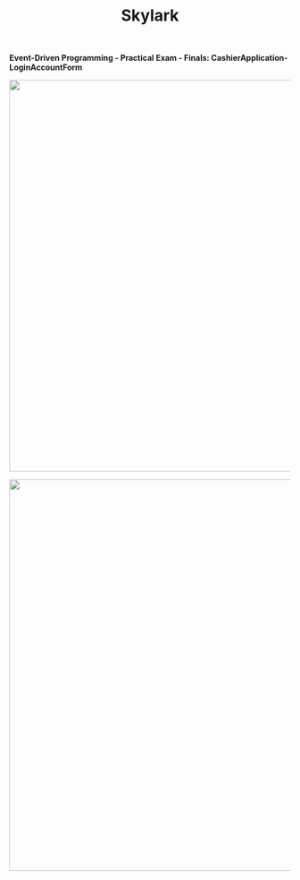 <h1 align="center"> Skylark </h1> <br>

**Event-Driven Programming - Practical Exam - Finals: CashierApplication-LoginAccountForm**
<p align="center">
  <img src = "https://user-images.githubusercontent.com/90696565/213917905-3036af99-8338-4cdb-ae3c-0a94adf5ec7d.png" width=700>
</p>
<p align="center">
  <img src = "https://user-images.githubusercontent.com/90696565/213917916-0835eaaf-873d-4ac3-9694-f291b4e38b38.png" width=700>
</p>
